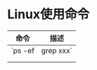 # Linux使用命令

| 命令              | 描述         |
| ----------------- | ------------ |
| `ps -ef|grep xxx` | 查看制定进程 |
|                   |              |
|                   |              |

